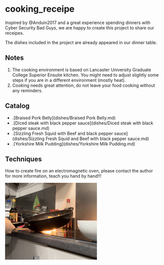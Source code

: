 # cooking_receipe
Inspired by @Anduin2017 and a great experience spending dinners with Cyber Security Bad Guys, we are happy to create this project to share our receipes.

The dishes included in the project are already appeared in our dinner table.

## Notes

1. The cooking environment is based on Lancaster University Graduate College Superior Ensuite kitchen. You might need to adjust slightly some steps if you are in a different environment (mostly heat).
2. Cooking needs great attention, do not leave your food cooking without any reminders.

## Catalog
- .[Braised Pork Belly](dishes/Braised Pork Belly.md)
- .[Diced steak with black pepper sauce](dishes/Diced steak with black pepper sauce.md)
- .[Sizzling Fresh Squid with Beef and black pepper sauce](dishes/Sizzling Fresh Squid and Beef with black pepper sauce.md)
- .[Yorkshire Milk Pudding](dishes/Yorkshire Milk Pudding.md)

## Techniques

How to create fire on an electromagnetic oven, please contact the author for more information, teach you hand by hand!!!

<div>
	<img src="imgs/index/fire.jpg" style="width: 300px"/>
</div>